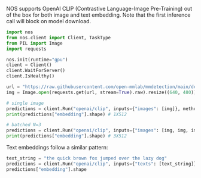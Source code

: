 NOS supports OpenAI CLIP (Contrastive Language-Image Pre-Training) out of the box for both image and text embedding. Note that the first inference call will block on model download.

```python
import nos
from nos.client import Client, TaskType
from PIL import Image
import requests

nos.init(runtime="gpu")
client = Client()
client.WaitForServer()
client.IsHealthy()

url = "https://raw.githubusercontent.com/open-mmlab/mmdetection/main/demo/demo.jpg"
img = Image.open(requests.get(url, stream=True).raw).resize((640, 480))

# single image
predictions = client.Run("openai/clip", inputs={"images": [img]}, method="image_embedding")
print(predictions["embedding"].shape) # 1X512

# batched N=3
predictions = client.Run("openai/clip", inputs={"images": [img, img, img]}, method="image_embedding")
print(predictions["embedding"].shape) # 3X512
```

Text embeddings follow a similar pattern:

```python
text_string = "the quick brown fox jumped over the lazy dog"
predictions = client.Run("openai/clip", inputs={"texts": [text_string]}, method="text_embedding")
predictions["embedding"].shape

```

